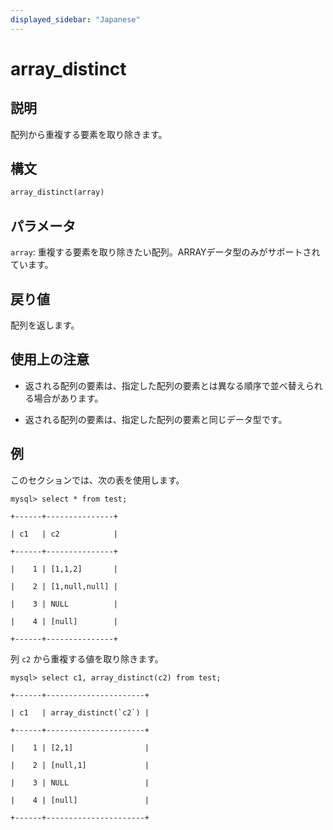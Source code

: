 ```yaml
---
displayed_sidebar: "Japanese"
---
```


# array_distinct

## 説明

配列から重複する要素を取り除きます。

## 構文

```Haskell
array_distinct(array)
```

## パラメータ

`array`: 重複する要素を取り除きたい配列。ARRAYデータ型のみがサポートされています。

## 戻り値

配列を返します。

## 使用上の注意

- 返される配列の要素は、指定した配列の要素とは異なる順序で並べ替えられる場合があります。

- 返される配列の要素は、指定した配列の要素と同じデータ型です。

## 例

このセクションでは、次の表を使用します。

```plaintext
mysql> select * from test;

+------+---------------+

| c1   | c2            |

+------+---------------+

|    1 | [1,1,2]       |

|    2 | [1,null,null] |

|    3 | NULL          |

|    4 | [null]        |

+------+---------------+
```

列 `c2` から重複する値を取り除きます。

```plaintext
mysql> select c1, array_distinct(c2) from test;

+------+----------------------+

| c1   | array_distinct(`c2`) |

+------+----------------------+

|    1 | [2,1]                |

|    2 | [null,1]             |

|    3 | NULL                 |

|    4 | [null]               |

+------+----------------------+
```